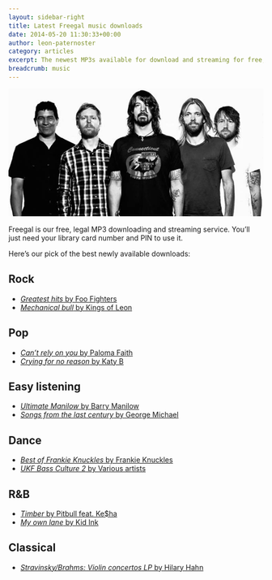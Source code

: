```yaml
---
layout: sidebar-right
title: Latest Freegal music downloads
date: 2014-05-20 11:30:33+00:00
author: leon-paternoster
category: articles
excerpt: The newest MP3s available for download and streaming for free, featuring Foo Fighters, Frankie Knuckles and Barry Manilow.
breadcrumb: music
---
```

![Foo Fighters](/images/featured/featured-foo-fighters.jpg)

Freegal is our free, legal MP3 downloading and streaming service. You&#8217;ll just need your library card number and PIN to use it.

Here&#8217;s our pick of the best newly available downloads:

## Rock

  * [<cite>Greatest hits</cite> by Foo Fighters](http://suffolklibraries.freegalmusic.com/artists/view/Rm9vIEZpZ2h0ZXJz/16806725/c29ueQ==)
  * [<cite>Mechanical bull</cite> by Kings of Leon](http://suffolklibraries.freegalmusic.com/artists/view/S2luZ3MgT2YgTGVvbg==/28080409/c29ueQ==)

## Pop

  * [<cite>Can&#8217;t rely on you</cite> by Paloma Faith](http://suffolklibraries.freegalmusic.com/artists/view/UGFsb21hIEZhaXRo/28822729/c29ueQ==)
  * [<cite>Crying for no reason</cite> by Katy B](http://suffolklibraries.freegalmusic.com/artists/view/S2F0eSBC/28864494/c29ueQ==)

## Easy listening

  * [<cite>Ultimate Manilow</cite> by Barry Manilow](http://suffolklibraries.freegalmusic.com/artists/view/QmFycnkgTWFuaWxvdw==/2639605/c29ueQ==)
  * [<cite>Songs from the last century</cite> by George Michael](http://suffolklibraries.freegalmusic.com/artists/view/R2VvcmdlIE1pY2hhZWw=/23350760/c29ueQ==)

## Dance

  * [<cite>Best of Frankie Knuckles</cite> by Frankie Knuckles](http://suffolklibraries.freegalmusic.com/artists/view/RnJhbmtpZSBLbnVja2xlcw==/888003442696/aW9kYQ==)
  * [<cite>UKF Bass Culture 2</cite> by Various artists](http://suffolklibraries.freegalmusic.com/artists/view/UnVkaW1lbnRhbA==/470949/aW9kYQ==)

## R&B

  * [<cite>Timber</cite> by Pitbull feat. Ke$ha](http://suffolklibraries.freegalmusic.com/artists/view/UGl0YnVsbCBmZWF0LiBLZSRoYQ==/28739655/c29ueQ==)
  * [<cite>My own lane</cite> by Kid Ink](http://suffolklibraries.freegalmusic.com/artists/view/S2lkIEluaw==/28774380/c29ueQ==)

## Classical

  * [<cite>Stravinsky/Brahms: Violin concertos LP</cite> by Hilary Hahn](http://suffolklibraries.freegalmusic.com/artists/view/SGlsYXJ5IEhhaG4=/66896/c29ueQ==)
